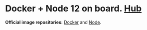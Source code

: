 # Docker + Node 12 on board. [Hub](https://hub.docker.com/r/shanhaichik/docker-node-12)

**Official image repositories:**
[Docker](https://github.com/docker-library/docker) and [Node](https://github.com/nodejs/docker-node/blob/5d8827883ba24066cec73f6d6c3e70c3ec4e1b28/12/alpine/Dockerfile).

